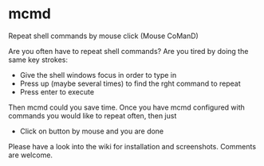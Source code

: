 # mcmd
Repeat shell commands by mouse click (Mouse CoManD)

Are you often have to repeat shell commands? Are you tired by doing the same key strokes:

* Give the shell windows focus in order to type in
* Press up (maybe several times) to find the rght command to repeat
* Press enter to execute

Then mcmd could you save time. Once you have mcmd configured with commands you would like to repeat often, then just

* Click on button by mouse and you are done

Please have a look into the wiki for installation and screenshots. Comments are welcome.
